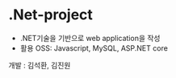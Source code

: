 # .Net-project

- .NET기술을 기반으로 web application을 작성
- 활용 OSS: Javascript, MySQL, ASP.NET core

개발 : 김석환, 김진원
